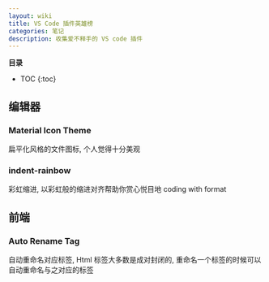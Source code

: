 ```yaml
---
layout: wiki
title: VS Code 插件英雄榜
categories: 笔记
description: 收集爱不释手的 VS code 插件
---
```


**目录**

* TOC
{:toc}

## 编辑器

### Material Icon Theme

扁平化风格的文件图标, 个人觉得十分美观

### indent-rainbow

彩虹缩进, 以彩虹般的缩进对齐帮助你赏心悦目地 coding with format

## 前端

### Auto Rename Tag

自动重命名对应标签, Html 标签大多数是成对封闭的, 重命名一个标签的时候可以自动重命名与之对应的标签
